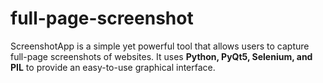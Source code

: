 # full-page-screenshot
ScreenshotApp is a simple yet powerful tool that allows users to capture full-page screenshots of websites. It uses **Python, PyQt5, Selenium, and PIL** to provide an easy-to-use graphical interface. 
